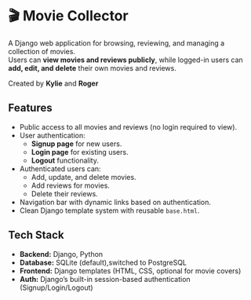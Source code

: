 # 🎬 Movie Collector

A Django web application for browsing, reviewing, and managing a collection of movies.  
Users can **view movies and reviews publicly**, while logged-in users can **add, edit, and delete** their own movies and reviews.

Created by **Kylie** and **Roger**



## Features

- Public access to all movies and reviews (no login required to view).
- User authentication:
  - **Signup page** for new users.
  - **Login page** for existing users.
  - **Logout** functionality.
- Authenticated users can:
  - Add, update, and delete movies.
  - Add reviews for movies.
  - Delete their reviews.
- Navigation bar with dynamic links based on authentication.
- Clean Django template system with reusable `base.html`.



## Tech Stack

- **Backend:** Django, Python
- **Database:** SQLite (default),switched to PostgreSQL
- **Frontend:** Django templates (HTML, CSS, optional  for movie covers)
- **Auth:** Django’s built-in session-based authentication (Signup/Login/Logout)


